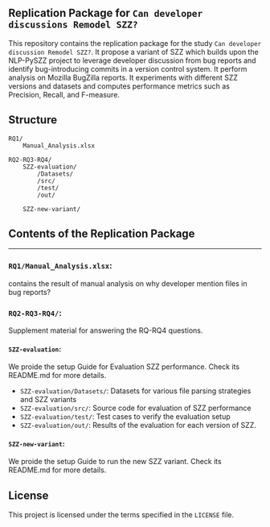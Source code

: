 ## Replication Package for `Can developer discussions Remodel SZZ?`
This repository contains the replication package for the study `Can developer discussion Remodel SZZ?`.
It propose a variant of SZZ which builds upon the NLP-PySZZ project to leverage developer discussion from bug reports and identify bug-introducing commits in a version control system. 
It perform analysis on Mozilla BugZilla reports. It experiments with different SZZ versions and datasets and computes performance metrics such as Precision, Recall, and F-measure.

## Structure
```
RQ1/
    Manual_Analysis.xlsx

RQ2-RQ3-RQ4/
    SZZ-evaluation/
        /Datasets/
        /src/
        /test/
        /out/  
 
    SZZ-new-variant/

```

## Contents of the Replication Package
---
### `RQ1/Manual_Analysis.xlsx`:
contains the result of manual analysis on why developer mention files in bug reports?

### `RQ2-RQ3-RQ4/`: 
Supplement material for answering the RQ-RQ4 questions.

#### `SZZ-evaluation`:
We proide the setup Guide for Evaluation SZZ performance. Check its README.md for more details.
   - `SZZ-evaluation/Datasets/`: Datasets for various file parsing strategies and SZZ variants
   - `SZZ-evaluation/src/`: Source code for evaluation of SZZ performance 
   - `SZZ-evaluation/test/`: Test cases to verify the evaluation setup
   - `SZZ-evaluation/out/`: Results of the evaluation for each version of SZZ. 

#### `SZZ-new-variant`: 
We proide the setup Guide to run the new SZZ variant. Check its README.md for more details.

## License

This project is licensed under the terms specified in the `LICENSE` file.



